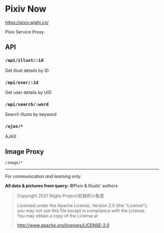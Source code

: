 # Pixiv Now

https://pixiv.wjghj.cn/

Pixiv Service Proxy.

## API

### `/api/illust/:id`

Get illust details by ID

### `/api/user/:id`

Get user details by UID

### `/api/search/:word`

Search illusts by keyword

### `/ajax/*`

AJAX

## Image Proxy

`/image/*`

---

_For communication and learning only._

**All data & pictures from query:** &copy;Pixiv & Illusts' authors

> Copyright 2021 Wjghj-Project/机智的小鱼君
>
> Licensed under the Apache License, Version 2.0 (the "License");<br>
> you may not use this file except in compliance with the License.<br>
> You may obtain a copy of the License at
>
> http://www.apache.org/licenses/LICENSE-2.0
